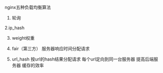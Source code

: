 nginx五种负载均衡算法


1. 轮询

2.ip_hash

3. weight权重

4. fair（第三方） 服务器响应时间分配请求

5. url_hash 按url的hash结果分配请求 每个url定向到同一台服务器 提高后端服务器
缓存的效率
